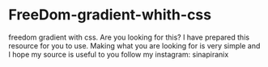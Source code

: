 # FreeDom-gradient-whith-css
freedom gradient with css.
Are you looking for this? I have prepared this resource for you to use. Making what you are looking for is very simple and I hope my source is useful to you
follow my instagram: sinapiranix

